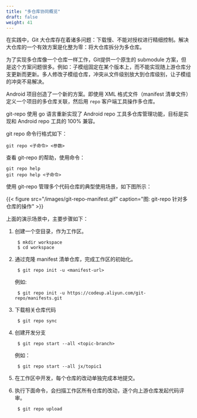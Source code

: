 ```yaml
---
title: "多仓库协同概览"
draft: false
weight: 41
---
```


在实践中，Git 大仓库存在着诸多问题：下载慢、不能对授权进行精细控制。解决大仓库的一个有效方案是化整为零：将大仓库拆分为多仓库。

为了实现多仓库像一个仓库一样工作，Git提供一个原生的 submodule 方案，但是这个方案问题很多。例如：子模组固定在某个版本上，而不能实现随上游仓库分支更新而更新。多人修改子模组仓库，冲突从文件级别放大到仓库级别，让子模组的冲突不易解决。

Android 项目创造了一个新的方案。即使用 XML 格式文件（manifest 清单文件）定义一个项目的多仓库关联，然后用 `repo` 客户端工具操作多仓库。

git-repo 使用 go 语言重新实现了 Android repo 工具多仓库管理功能，目标是实现和 Android repo 工具的 100% 兼容。

git repo 命令行格式如下：

    git repo <子命令> <参数>

查看 git-repo 的帮助，使用命令：

    git repo help
    git repo help <子命令>


使用 git-repo 管理多个代码仓库的典型使用场景，如下图所示：

{{< figure src="/images/git-repo-manifest.gif" caption="图: git-repo 针对多仓库的操作" >}}

上面的演示场景中，主要步骤如下：

1. 创建一个空目录，作为工作区。

        $ mkdir workspace
        $ cd workspace

2. 通过克隆 manifest 清单仓库，完成工作区的初始化。

        $ git repo init -u <manifest-url>

    例如:

        $ git repo init -u https://codeup.aliyun.com/git-repo/manifests.git

3. 下载相关仓库代码

        $ git repo sync

4. 创建开发分支

        $ git repo start --all <topic-branch>

    例如：

        $ git repo start --all jx/topic1

5. 在工作区中开发，每个仓库的改动单独完成本地提交。

6. 执行下面命令，会扫描工作区所有仓库的改动，逐个向上游仓库发起代码评审。

        $ git repo upload


